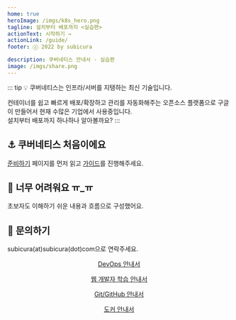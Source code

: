 ```yaml
---
home: true
heroImage: /imgs/k8s_hero.png
tagline: 설치부터 배포까지 <실습편>
actionText: 시작하기 →
actionLink: /guide/
footer: ⓒ 2022 by subicura

description: 쿠버네티스 안내서 - 실습편
image: /imgs/share.png
---
```


::: tip 💡 쿠버네티스는 인프라/서버를 지탱하는 최신 기술입니다.

컨테이너를 쉽고 빠르게 배포/확장하고 관리를 자동화해주는 오픈소스 플랫폼으로 구글이 만들어서 현재 수많은 기업에서 사용중입니다.<br />
설치부터 배포까지 하나하나 알아볼까요?
:::

<div class="features">
  <div class="feature">
    <h2>⚓️ 쿠버네티스 처음이에요</h2>
    <p><a href="/k8s/prepare">준비하기</a> 페이지를 먼저 읽고 <a href="/k8s/guide">가이드</a>를 진행해주세요.</p>
  </div>
  <div class="feature">
    <h2>🤷 너무 어려워요 ㅠ_ㅠ</h2>
    <p>초보자도 이해하기 쉬운 내용과 흐름으로 구성했어요.</p>
  </div>
  <div class="feature">
    <h2>💌 문의하기</h2>
    <p>subicura(at)subicura(dot)com으로 연락주세요.</p>
  </div>
</div>

<div class="features features-4" style="align-items: center">
  <div class="feature" style="text-align: center">
    <a href="https://subicura.com/devops">
      <img :src="$withBase('/imgs/devops_hero.png')" />
      <p style="margin-top: 0">DevOps 안내서</p>
    </a>
  </div>
  <div class="feature" style="text-align: center">
    <a href="https://subicura.com/2021/06/27/study-guide.html">
      <img :src="$withBase('/imgs/web_hero.png')" />
      <p style="margin-top: 0">웹 개발자 학습 안내서</p>
    </a>
  </div>
  <div class="feature" style="text-align: center">
    <a href="https://subicura.com/git/">
      <img :src="$withBase('/imgs/git_hero.png')" />
      <p style="margin-top: 0">Git/GitHub 안내서</p>
    </a>
  </div>
  <div class="feature" style="text-align: center">
    <a href="https://subicura.com/2017/01/19/docker-guide-for-beginners-1.html">
      <img :src="$withBase('/imgs/docker_hero.png')" />
      <p style="margin-top: 0">도커 안내서</p>
    </a>
  </div>
</div>
